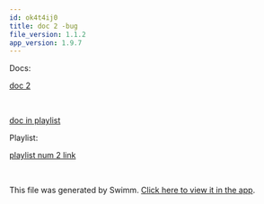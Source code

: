 ```yaml
---
id: ok4t4ij0
title: doc 2 -bug
file_version: 1.1.2
app_version: 1.9.7
---
```


Docs:

[doc 2 ](doc-2.ywxajrh5.sw.md)

<br/>

[doc in playlist](doc-in-playlist.xfznuee4.sw.md)

Playlist:

[playlist num 2 link](playlist-num-2-link.7obywaaj.pl.sw.md)

<br/>

This file was generated by Swimm. [Click here to view it in the app](http://localhost:5000/repos/Z2l0aHViJTNBJTNBTm9hUmVwbyUzQSUzQU5vYW96ZXI=/docs/ok4t4ij0).

